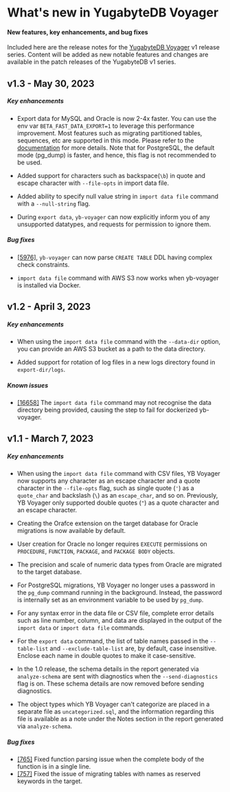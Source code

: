 # What's new in YugabyteDB Voyager
#### New features, key enhancements, and bug fixes
Included here are the release notes for the [YugabyteDB Voyager](https://docs.yugabyte.com/preview/migrate/) v1 release series. Content will be added as new notable features and changes are available in the patch releases of the YugabyteDB v1 series.

## v1.3 - May 30, 2023
##### Key enhancements
- Export data for MySQL and Oracle is now 2-4x faster. You can use the env var `BETA_FAST_DATA_EXPORT=1` to leverage this performance improvement. Most features such as migrating partitioned tables, sequences, etc are supported in this mode. Please refer to the [documentation](https://docs.yugabyte.com/preview/migrate/migrate-steps/#export-data) for more details. Note that for PostgreSQL, the default mode (pg_dump) is faster, and hence, this flag is not recommended to be used.

- Added support for characters such as backspace(`\b`) in quote and escape character with `--file-opts` in import data file.

- Added ability to specify null value string in `import data file` command with a `--null-string` flag.

- During `export data`, `yb-voyager` can now explicitly inform you of any unsupported datatypes, and requests for permission to ignore them.

##### Bug fixes
- [[5976]](https://github.com/yugabyte/yugabyte-db/issues/16576), `yb-voyager` can now parse `CREATE TABLE` DDL having complex check constraints.

- `import data file` command with AWS S3 now works when yb-voyager is installed via Docker.

## v1.2 - April 3, 2023
##### Key enhancements
- When using the `import data file` command with the `--data-dir` option, you can provide an AWS S3 bucket as a path to the data directory.

- Added support for rotation of log files in a new logs directory found in `export-dir/logs`.

##### Known issues
- [[16658]](https://github.com/yugabyte/yugabyte-db/issues/16658) The `import data file` command may not recognise the data directory being provided, causing the step to fail for dockerized yb-voyager.

## v1.1 - March 7, 2023
##### Key enhancements
- When using the `import data file` command with CSV files, YB Voyager now supports any character as an escape character and a quote character in the `--file-opts` flag, such as single quote (`'`) as a `quote_char` and backslash (`\`) as an `escape_char`, and so on. Previously, YB Voyager only supported double quotes (`"`) as a quote character and an escape character.

- Creating the Orafce extension on the target database for Oracle migrations is now available by default.

- User creation for Oracle no longer requires  `EXECUTE` permissions on `PROCEDURE`, `FUNCTION`, `PACKAGE`, and `PACKAGE BODY` objects.

- The precision and scale of numeric data types from Oracle are migrated to the target database.

- For PostgreSQL migrations, YB Voyager no longer uses a password in the `pg_dump` command running in the background. Instead, the password is internally set as an environment variable to be used by `pg_dump`.

- For any syntax error in the data file or CSV file, complete error details such as line number, column, and data are displayed in the output of the `import data` or `import data file` commands.

- For the `export data` command, the list of table names passed in the `--table-list` and `--exclude-table-list` are, by default, case insensitive. Enclose each name in double quotes to make it case-sensitive.

- In the 1.0 release, the schema details in the report generated via `analyze-schema` are sent with diagnostics when the `--send-diagnostics` flag is on. These schema details are now removed before sending diagnostics.

- The object types which YB Voyager can't categorize are placed in a separate file as `uncategorized.sql`, and the information regarding this file is available as a note under the Notes section in the report generated via `analyze-schema`.

##### Bug fixes
- [[765]](https://github.com/yugabyte/yb-voyager/issues/765) Fixed function parsing issue when the complete body of the function is in a single line.
- [[757]](https://github.com/yugabyte/yb-voyager/issues/757) Fixed the issue of migrating tables with names as reserved keywords in the target.
